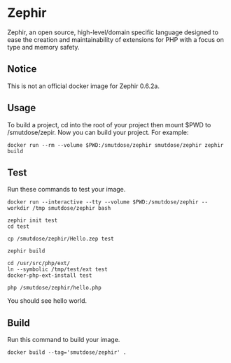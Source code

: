 # Zephir #

Zephir, an open source, high-level/domain specific language designed to ease
the creation and maintainability of extensions for PHP with a focus on type and
memory safety.

## Notice ##

This is not an official docker image for Zephir 0.6.2a.

## Usage ##

To build a project, cd into the root of your project then mount $PWD to
/smutdose/zepir. Now you can build your project. For example:

	docker run --rm --volume $PWD:/smutdose/zephir smutdose/zephir zephir build

## Test ##

Run these commands to test your image.

	docker run --interactive --tty --volume $PWD:/smutdose/zephir --workdir /tmp smutdose/zephir bash

	zephir init test
	cd test

	cp /smutdose/zephir/Hello.zep test

	zephir build

	cd /usr/src/php/ext/
	ln --symbolic /tmp/test/ext test
	docker-php-ext-install test

	php /smutdose/zephir/hello.php

You should see hello world.

## Build ##

Run this command to build your image.

	docker build --tag='smutdose/zephir' .

